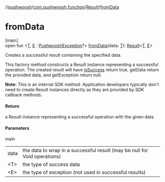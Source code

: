 //[pushwoosh](../../../index.md)/[com.pushwoosh.function](../index.md)/[Result](index.md)/[fromData](from-data.md)

# fromData

[main]\
open fun &lt;[T](from-data.md), [E](from-data.md) : [PushwooshException](../../com.pushwoosh.exception/-pushwoosh-exception/index.md)?&gt; [fromData](from-data.md)(data: [T](from-data.md)): [Result](index.md)&lt;[T](from-data.md), [E](from-data.md)&gt;

Creates a successful result containing the specified data. 

 This factory method constructs a Result instance representing a successful operation. The created result will have [isSuccess](is-success.md) return true, getData return the provided data, and getException return null. 

**Note:** This is an internal SDK method. Application developers typically don't need to create Result instances directly as they are provided by SDK callback methods.

#### Return

a Result instance representing a successful operation with the given data

#### Parameters

main

| | |
|---|---|
| data | the data to wrap in a successful result (may be null for Void operations) |
| &lt;T&gt; | the type of success data |
| &lt;E&gt; | the type of exception (not used in successful results) |
